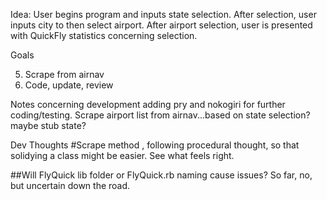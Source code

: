 Idea:
User begins program and inputs state selection. After selection, user inputs city to then select airport.
After airport selection, user is presented with QuickFly statistics concerning selection.


Goals
<!-- 1. Design Folder Structure for project - used bundler to generate. -->
<!-- 2. Connect to GitHub - -->
<!-- 3. File runs program -->
<!-- 4. Stub basic design of functionality -->
<!-- -stub selection menu segment -->
<!-- -finish stubbing second selection menu (remove code from menu 1, call from call method itself) -->
5. Scrape from airnav
6. Code, update, review


Notes concerning development
adding pry and nokogiri for further coding/testing.
Scrape airport list from airnav...based on state selection? maybe stub state?
<!-- Just in case capture doesnt include alt tabs- git add's, chrome tab with resource air nav page up, and ... a lot of thinking too much =)  -->
<!-- remove repeating puts on restarts. Removed, but still needs to address exit (exit and repeats function as intended. used submenu+ternary) -->
<!-- -Add segment to notes  -->
<!-- Git bash windows makes app code run out of order- must use cmd to execute bin file during development.  -->
<!-- Alter requires- app was trying to call fq/bin/lib/fq instead of fq/lib/fq   -->

Dev Thoughts
#Scrape method , following procedural thought, so that solidying a class might be easier. See what feels right.

##Will FlyQuick lib folder or FlyQuick.rb naming cause issues? So far, no, but uncertain down the road.
<!-- #desire to commit every 15minutes, from within editor... -->

